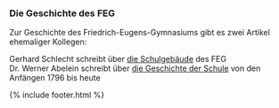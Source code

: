 ---
---

### Die Geschichte des FEG

Zur Geschichte des Friedrich-Eugens-Gymnasiums gibt es zwei Artikel ehemaliger Kollegen:

Gerhard Schlecht schreibt über <a href="javascript:ajaxload('Portrait/Geschichte_des_FEG, '1');"><i class="fa fa-external-link"></i> die Schulgebäude</a> des FEG<br />
Dr. Werner Abelein schreibt über 
<a href="javascript:ajaxload('Portrait/Geschichte_des_FEG, '2');"><i class="fa fa-external-link"></i> die Geschichte der Schule</a> von den Anfängen 1796 bis heute

{% include footer.html %}

